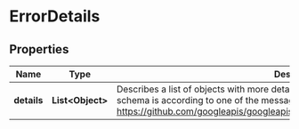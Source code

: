 # ErrorDetails

## Properties
Name | Type | Description | Notes
------------ | ------------- | ------------- | -------------
**details** | **List&lt;Object&gt;** | Describes a list of objects with more detailed information of the given error. Each detail schema is according to one of the messages defined in Google&#x27;s API: https://github.com/googleapis/googleapis/blob/master/google/rpc/error_details.proto\&quot;  |  [optional]
